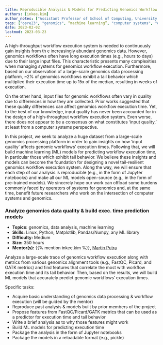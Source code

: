 ```yaml
---
title: Reproducible Analysis & Models for Predicting Genomics Workflow Execution Time 
authors: [inkee.kim]
author_notes: ["Assistant Professor of School of Computing, University of Georgia"]
tags: ["osre23", "genomics", “machine learning”, "computer systems", "data analysis"]
date: 2023-02-02
lastmod: 2023-03-23
---
```


A high-throughput workflow execution system is needed to continuously gain insights from th e increasingly abundant genomics data. However, genomics workflows often have long execution times (e.g., hours to days) due to their large input files. This characteristic presents many complexities when managing systems for genomics workflow execution. Furthermore, based on our observation of a large-scale genomics data processing platform, ~2% of genomics workflows exhibit a tail behavior which multiplied their execution time up to 15x of the median, resulting in weeks of execution.

On the other hand, input files for genomic workflows often vary in quality due to differences in how they are collected. Prior works suggested that these quality differences can affect genomics workflow execution time. Yet, to the best of our knowledge, input quality has never been accounted for in the design of a high-throughput workflow execution system. Even worse, there does not appear to be a consensus on what constitutes ‘input quality,’ at least from a computer systems perspective.

In this project, we seek to analyze a huge dataset from a large-scale genomics processing platform in order to gain insights on how ‘input quality’ affects genomic workflows’ execution times. Following that, we will build machine learning (ML) models for predicting workflow execution time, in particular those which exhibit tail behavior. We believe these insights and models can become the foundation for designing a novel tail-resilient genomics workflow execution system. Along the way, we will ensure that each step of our analysis is reproducible (e.g., in the form of Jupyter notebooks) and make all our ML models open-source (e.g., in the form of pre-trained models). We sincerely hope our work can offload some burdens commonly faced by operators of systems for genomics and, at the same time, benefit future researchers who work on the intersection of computer systems and genomics.

### Analyze genomics data quality & build exec. time prediction models

- **Topics:** genomics, data analysis, machine learning
- **Skills:** Linux, Python, Matplotlib, Pandas/Numpy, any ML library
- **Difficulty:** Medium
- **Size:** 350 hours
- **Mentor(s):** {{% mention inkee.kim %}}, [Martin Putra](mailto:martinluttap@uchicago.edu)

Analyze a large-scale trace of genomics workflow execution along with metrics from various genomics alignment tools (e.g., FastQC, Picard, and GATK metrics) and find features that
correlate the most with workflow execution time and its tail behavior. Then, based on the results, we will build ML models that accurately predict genomic workflows’ execution times.

Specific tasks:
- Acquire basic understanding of genomics data processing & workflow execution (will be guided by the mentor)
- Reproduce past analysis & models built by prior members of the project
- Propose features from FastQC/Picard/GATK metrics that can be used as a predictor for execution time and tail behavior
- Write a brief analysis as to why those features might work
- Build ML models for predicting execution time
- Package the analysis in the form of Jupyter notebooks
- Package the models in a reloadable format (e.g., pickle)